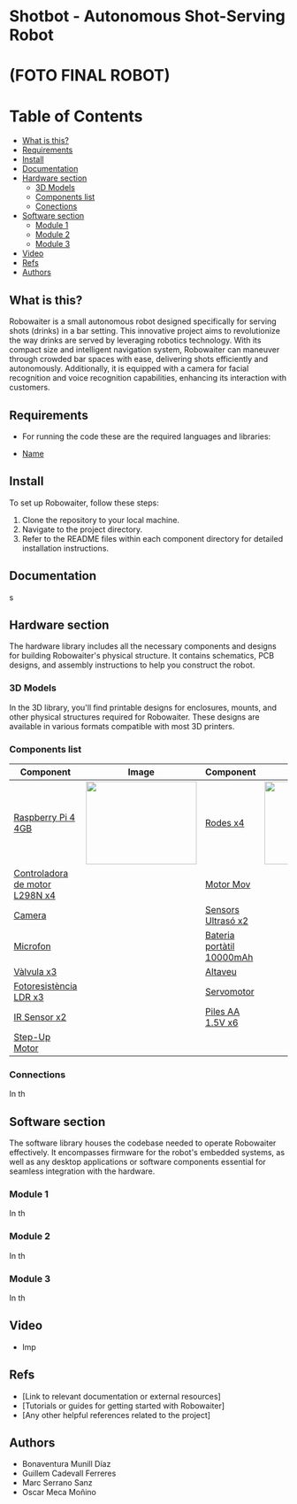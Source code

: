 # Shotbot - Autonomous Shot-Serving Robot
# (FOTO FINAL ROBOT)
# Table of Contents
   * [What is this?](#what-is-this)
   * [Requirements](#requirements)
   * [Install](#install)
   * [Documentation](#documentation)
   * [Hardware section](#hardware-section)
      * [3D Models](#3d-models)
      * [Components list](#components-list)
      * [Conections](#conections)
   * [Software section](#software-section)
      * [Module 1](#module-1)
      * [Module 2](#module-2)
      * [Module 3](#module-3)
   * [Video](#video)
   * [Refs](#refs)
   * [Authors](#authors)

## What is this?
Robowaiter is a small autonomous robot designed specifically for serving shots (drinks) in a bar setting. This innovative project aims to revolutionize the way drinks are served by leveraging robotics technology. With its compact size and intelligent navigation system, Robowaiter can maneuver through crowded bar spaces with ease, delivering shots efficiently and autonomously. Additionally, it is equipped with a camera for facial recognition and voice recognition capabilities, enhancing its interaction with customers.

## Requirements
- For running the code these are the required languages and libraries:
* [Name](Link)

## Install
To set up Robowaiter, follow these steps:
1. Clone the repository to your local machine.
2. Navigate to the project directory.
3. Refer to the README files within each component directory for detailed installation instructions.

## Documentation
s

## Hardware section
The hardware library includes all the necessary components and designs for building Robowaiter's physical structure. It contains schematics, PCB designs, and assembly instructions to help you construct the robot.

### 3D Models
In the 3D library, you'll find printable designs for enclosures, mounts, and other physical structures required for Robowaiter. These designs are available in various formats compatible with most 3D printers.

### Components list
| Component                   | Image | Component                   | Image |
|-----------------------------|-------|-----------------------------|-------|
| [Raspberry Pi 4 4GB](https://tienda.bricogeek.com/placas-raspberry-pi/1330-raspberry-pi-4-model-b-4-gb.html)         |   <img src="https://tienda.bricogeek.com/5860-large_default/raspberry-pi-4-model-b-4-gb.jpg" width="200" height="150">    | [Rodes x4](https://tienda.bricogeek.com/ruedas-robotica/1609-pareja-de-ruedas-65mm-amarillo.html?search_query=ruedas&results=36)        |    <img src="" width="200" height="150">   |
| [Controladora de motor L298N x4](https://tienda.bricogeek.com/motores/285-controlador-de-motores-doble-puente-h-l298.html?search_query=L298N&results=3)       |      | [Motor Mov](https://tienda.bricogeek.com/motores-dc/1048-motor-con-eje-angulo-recto-y-reductora-481.html?search_query=motor+con+rueda&results=40)      |       |
| [Camera](https://es.aliexpress.com/item/4001162865845.html?spm=a2g0o.ppclist.product.2.3d91WN0rWN0rwh&pdp_npi=2%40dis%21EUR%21%E2%82%AC%203%2C69%21%E2%82%AC%202%2C76%21%21%21%21%21%40211b5dfd16539403796157400e6948%2112000018174400524%21btf&_t=pvid%3A9a5ddde9-5795-4052-80bd-c3985eeb8d6a&afTraceInfo=4001162865845__pc__pcBridgePPC__xxxxxx__1653940380&gatewayAdapt=glo2esp)  |      | [Sensors Ultrasó x2](https://tienda.bricogeek.com/sensores-distancia/741-sensor-de-distancia-por-ultrasonidos-hc-sr04.html) |       |
| [Microfon](https://tienda.bricogeek.com/sensores-sonido/383-microfono-electret-preamplificado.html?search_query=microfono&results=20)          |      | [Bateria portàtil 10000mAh](https://www.amazon.es/Coolreall-10000mAh-Compacto-Pantalla-Compatible/dp/B0CQK1GVYD/ref=sr_1_8?dib=eyJ2IjoiMSJ9.BNQ0oJ0R8QnAysp9IQFEWejD_YE23eWgaeKRznOHfHiGOCODNp6GNintnKy4gze6tSG7krS2tmGv6vP1bBvgFzQOOvUIaeoKOEZjKel_ug5zSPl5IRZSyLt7OlZsHQXpcSEpcucIh3UuUmT31DOiQHSIzBnMA9AuKT7jfvlt-MxDQKnXq0Sz6ohRrwD7KDrBRaUzMc0WSQho7DEn2CUYnLdaI_ZXb5ZI_RWgrl5Q8-SiJZ6ay1J2O4bI5lYzwpLgSYmp-I_2GM6H1iaeMp0HpECztmoLt7RYt5mnqcZTDL8.3V1R3WidPHV4eKizSL-cSsSnuR4CghXxhQb2ZRNHKrg&dib_tag=se&keywords=bateria%2Bexterna%2B10000mah&qid=1709653049&sr=8-8&th=1)            |       |
| [Vàlvula x3](https://tienda.bricogeek.com/otros-sensores/937-valvula-con-solenoide-12v.html)            |       | [Altaveu](https://tienda.bricogeek.com/varios/590-altavoz-5cm-8-ohm-05w.html?search_query=altavoz&results=29)            |      |
| [Fotoresistència LDR x3](https://tienda.bricogeek.com/sensores-luz-infrarrojos/373-fotoresistencia-ldr.html)            |       | [Servomotor](https://tienda.bricogeek.com/motores/118-servomotor-de-rotacion-continua-s3003-360-grados.html?search_query=servo&results=69)            |       |
| [IR Sensor x2](https://www.amazon.es/AZDelivery-infrarrojos-kollissions-obst%C3%A1culos-Detecci%C3%B3n/dp/B07D924JHT/ref=sr_1_5?dib=eyJ2IjoiMSJ9.boGIVuDzM7hVuouV7v5voBn685_8NBEPErCYVJnBtE5WKAHWVM_5j69Er13dMEHxk52uJFn-uXSY_FMQjTSHJ_iKhy3HMqgqcHDhSKWYAZQ9xx3YOuqU7J4Ip7xbVN6pntB1eODfC0CUZzi1DUJ1cZBL5Qw7JP8raphWSgqSTEUBEdiTxty8ysE04cBQDmhZzAwRgvkece4ErxfRKxM50_lbe-yFLy_2OCdWEEpfj3k_VsIS8fpTC7GODLcRYPNoo9vgnB1jEpIn3OAIhvMjkZCb6LNnLakEBmTQApc4AC0.FQcqwUx4-0Rph1_cMOLC17gPpZdQQB6ho7Cg21HW1C4&dib_tag=se&keywords=Arduino%2BIr%2BSensor&qid=1709761946&sr=8-5&th=1)            |       | [Piles AA 1.5V x6](https://www.amazon.es/Verbatim-Pilas-Alcalino-Cil%C3%ADndrico-pieza/dp/B078TJF9WS/ref=sr_1_25?adgrpid=57795729258&dib=eyJ2IjoiMSJ9.L65noOE9_JgZ5YxJeGpMPpAVkV6TiZwh_KPSOj5x8ru4nhJMlju4TD7dhAZUGJ5dsvgaZwoHRP5AOkeUbM1PMP35-oBbrHNwgx2-sHIw0jgN1QZJMMkROWzQG51A1330Q_del9dCQ7lCLADiUxR4w4hQ8tM2LTn1G7oPyu-y_ADgc0dMgUvAzLHgBYP34AI6jCh1E8xXm6vCy0PCtuaQf03UEtP57_UwH7O2JP5i_zMgnvbtgW6906V5b3RSAYs_OgxDVui54MIQ4-9KdsU3t0S6IdEUjam9Pa4YZjs6HeE.QWQXNrBLZHMTtkF6p3l92fYSgsOD5w1fOYDnQi8Jo4I&dib_tag=se&hvadid=275560441087&hvdev=c&hvlocphy=20270&hvnetw=g&hvqmt=e&hvrand=14782402048233800436&hvtargid=kwd-300162477331&hydadcr=9878_1809596&keywords=pilas+aa&qid=1710949595&sr=8-25)            |       |
| [Step-Up Motor]()            |      |       |       |


### Connections
In th

## Software section
The software library houses the codebase needed to operate Robowaiter effectively. It encompasses firmware for the robot's embedded systems, as well as any desktop applications or software components essential for seamless integration with the hardware.

### Module 1
In th

### Module 2
In th

### Module 3
In th 

## Video
- Imp

## Refs
- [Link to relevant documentation or external resources]
- [Tutorials or guides for getting started with Robowaiter]
- [Any other helpful references related to the project]

## Authors
- Bonaventura Munill Díaz
- Guillem Cadevall Ferreres
- Marc Serrano Sanz
- Oscar Meca Moñino
